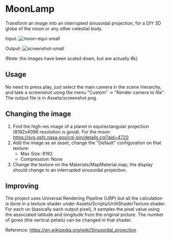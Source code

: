 # MoonLamp

Transform an image into an interrupted sinusoidal projection, for a DIY 3D globe of the moon or any other celestial body.

Input:
![moon-equi-small](https://user-images.githubusercontent.com/8348534/188509428-728c6cf9-ae6d-4d00-a0e7-df20856aac83.png)

Output:
![screenshot-small](https://user-images.githubusercontent.com/8348534/188509431-b7f3e06a-6ad1-440d-8549-1a767e125b05.png)

(Note: the images have been scaled down, but are actually 8k)

## Usage
No need to press play, just select the main camera in the scene hierarchy, and take a screenshot using the menu "Custom" -> "Render camera to file".
The output file is in Assets/screenshot.png.


## Changing the image
1. Find the high-res image of a planet in equirectangular projection (8192x4096 resolution is good).
   For the moon: https://svs.gsfc.nasa.gov/cgi-bin/details.cgi?aid=4720
2. Add the image as an asset, change the "Default" configuration on that texture:
   - Max Size: 8192
   - Compression: None
3. Change the texture on the Materials/MapMaterial.map; the display should change to an interrupted sinusoidal projection.


## Improving
The project uses Universal Rendering Pipeline (URP) but all the calculation is done in a texture shader under Assets/Scripts/UnlitShaderTexture.shader.
For each uv (basically each output pixel), it samples the pixel value using the associated latitude and longitude from the original picture.
The number of gores (the vertical petals) can be changed in that shader.

Reference: https://en.wikipedia.org/wiki/Sinusoidal_projection
